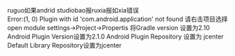 ruguo如果andrid studiobao报ruxia报如xia错误  
Error:(1, 0) Plugin with id 'com.android.application' not found
请右击项目选择 open module settings->Project->Propertis
将Gradle version 设置为2.10
  Android Plugin Version设置为2.1.0
  Android Plugin Repository 设置为 jcenter
  Default Library Repository设置为jcenter
